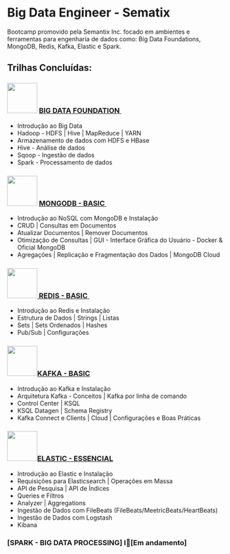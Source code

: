 # Big Data Engineer - Sematix
Bootcamp promovido pela Semantix Inc. focado em ambientes e ferramentas para engenharia de dados como: Big Data Foundations, MongoDB, Redis, Kafka, Elastic e Spark.


## Trilhas Concluídas:
### <img src="https://media.badgr.com/uploads/badges/6d160c59-0aa7-42e3-859f-d6e4013f9aab.png" width="70"> <a href="https://badgr.com/backpack/badges/61408d1244f9c944ee8f2d15" target="_blank"> BIG DATA FOUNDATION </a> 

- Introdução ao Big Data
- Hadoop - HDFS | Hive | MapReduce | YARN
- Armazenamento de dados com HDFS e HBase
- Hive - Análise de dados
- Sqoop - Ingestão de dados
- Spark - Processamento de dados

### <img src="https://media.badgr.com/uploads/badges/5255bd41-1608-4c10-829b-59007f6f268e.png" width="70"> <a href="https://badgr.com/backpack/badges/614930beb227607160e37de8" target="_blank"> MONGODB - BASIC </a> 
- Introdução ao NoSQL com MongoDB e Instalação
- CRUD | Consultas em Documentos
- Atualizar Documentos | Remover Documentos
- Otimização de Consultas | GUI - Interface Gráfica do Usuário - Docker & Oficial MongoDB
- Agregações | Replicação e Fragmentação dos Dados | MongoDB Cloud

### <img src="https://media.badgr.com/uploads/badges/assertion-pV221MkNT4KLrB1IsjeX6A.png" width="70"><a href="https://badgr.com/backpack/badges/6152432f6a66fb26fd181c4d" target="_blank"> REDIS - BASIC </a>

- Introdução ao Redis e Instalação
- Estrutura de Dados | Strings | Listas
- Sets | Sets Ordenados | Hashes
- Pub/Sub | Configurações

### <img src="https://media.badgr.com/uploads/badges/assertion--ZbXe5NeQBuMFpv86jqP3A.png" width="70"><a href="https://badgr.com/public/assertions/-ZbXe5NeQBuMFpv86jqP3A" target="_blank">KAFKA - BASIC</a>

- Introdução ao Kafka e Instalação
- Arquitetura Kafka - Conceitos | Kafka por linha de comando
- Control Center | KSQL
- KSQL Datagen | Schema Registry 
- Kafka Connect e Clients | Cloud | Configurações e Boas Práticas

### <img src="https://media.badgr.com/uploads/badges/assertion--0JWlheJRGudz3OL_FTw6Q.png" width="70"><a href="https://badgr.com/backpack/badges/616c3ac45281534faeb6ef3c" target="_blank">ELASTIC - ESSENCIAL</a>

- Introdução ao Elastic e Instalação
- Requisições para Elasticsearch | Operações em Massa
- API de Pesquisa | API de Índices
- Queries e Filtros
- Analyzer | Aggregations
- Ingestão de Dados com FileBeats (FileBeats/MeetricBeats/HeartBeats)
- Ingestão de Dados com Logstash
- Kibana

### [SPARK - BIG DATA PROCESSING] I🚧[Em andamento]

